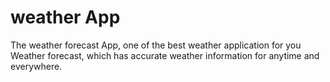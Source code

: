 # weather App

The weather forecast App, one of the best weather application for you
Weather forecast, which has accurate weather information for anytime and everywhere.

